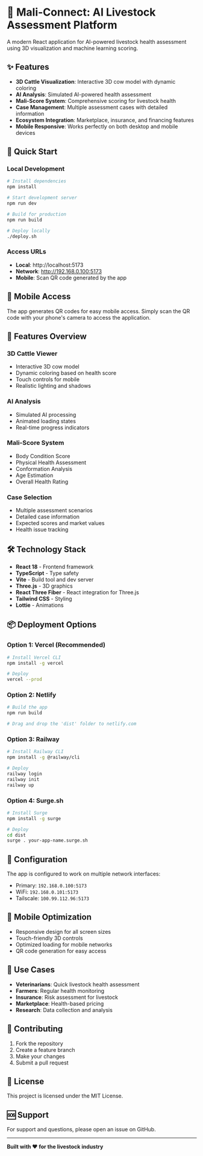 # 🐄 Mali-Connect: AI Livestock Assessment Platform

A modern React application for AI-powered livestock health assessment using 3D visualization and machine learning scoring.

## ✨ Features

- **3D Cattle Visualization**: Interactive 3D cow model with dynamic coloring
- **AI Analysis**: Simulated AI-powered health assessment
- **Mali-Score System**: Comprehensive scoring for livestock health
- **Case Management**: Multiple assessment cases with detailed information
- **Ecosystem Integration**: Marketplace, insurance, and financing features
- **Mobile Responsive**: Works perfectly on both desktop and mobile devices

## 🚀 Quick Start

### Local Development

```bash
# Install dependencies
npm install

# Start development server
npm run dev

# Build for production
npm run build

# Deploy locally
./deploy.sh
```

### Access URLs

- **Local**: http://localhost:5173
- **Network**: http://192.168.0.100:5173
- **Mobile**: Scan QR code generated by the app

## 📱 Mobile Access

The app generates QR codes for easy mobile access. Simply scan the QR code with your phone's camera to access the application.

## 🎨 Features Overview

### 3D Cattle Viewer
- Interactive 3D cow model
- Dynamic coloring based on health score
- Touch controls for mobile
- Realistic lighting and shadows

### AI Analysis
- Simulated AI processing
- Animated loading states
- Real-time progress indicators

### Mali-Score System
- Body Condition Score
- Physical Health Assessment
- Conformation Analysis
- Age Estimation
- Overall Health Rating

### Case Selection
- Multiple assessment scenarios
- Detailed case information
- Expected scores and market values
- Health issue tracking

## 🛠️ Technology Stack

- **React 18** - Frontend framework
- **TypeScript** - Type safety
- **Vite** - Build tool and dev server
- **Three.js** - 3D graphics
- **React Three Fiber** - React integration for Three.js
- **Tailwind CSS** - Styling
- **Lottie** - Animations

## 📦 Deployment Options

### Option 1: Vercel (Recommended)
```bash
# Install Vercel CLI
npm install -g vercel

# Deploy
vercel --prod
```

### Option 2: Netlify
```bash
# Build the app
npm run build

# Drag and drop the 'dist' folder to netlify.com
```

### Option 3: Railway
```bash
# Install Railway CLI
npm install -g @railway/cli

# Deploy
railway login
railway init
railway up
```

### Option 4: Surge.sh
```bash
# Install Surge
npm install -g surge

# Deploy
cd dist
surge . your-app-name.surge.sh
```

## 🔧 Configuration

The app is configured to work on multiple network interfaces:
- Primary: `192.168.0.100:5173`
- WiFi: `192.168.0.101:5173`
- Tailscale: `100.99.112.96:5173`

## 📱 Mobile Optimization

- Responsive design for all screen sizes
- Touch-friendly 3D controls
- Optimized loading for mobile networks
- QR code generation for easy access

## 🎯 Use Cases

- **Veterinarians**: Quick livestock health assessment
- **Farmers**: Regular health monitoring
- **Insurance**: Risk assessment for livestock
- **Marketplace**: Health-based pricing
- **Research**: Data collection and analysis

## 🤝 Contributing

1. Fork the repository
2. Create a feature branch
3. Make your changes
4. Submit a pull request

## 📄 License

This project is licensed under the MIT License.

## 🆘 Support

For support and questions, please open an issue on GitHub.

---

**Built with ❤️ for the livestock industry**